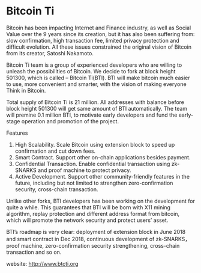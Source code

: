 # Bitcoin Ti
Bitcoin has been impacting Internet and Finance industry, as well as Social Value over the 9 years since its creation, but it has also been suffering from: slow confirmation, high transaction fee, limited privacy protection and difficult evolution. All these issues constrained the original vision of Bitcoin from its creator, Satoshi Nakamoto. 

Bitcoin Ti team is a group of experienced developers who are willing to unleash the possibilities of Bitcoin. We decide to fork at block height 501300, which is called – Bitcoin Ti(BTI). BTI will make bitcoin much easier to use, more convenient and smarter, with the vision of making everyone Think in Bitcoin.

Total supply of Bitcoin Ti is 21 million. All addresses with balance before block height 501300 will get same amount of BTI automatically. The team will premine 0.1 million BTI, to motivate early developers and fund the early-stage operation and promotion of the project.

Features

1.   High Scalability. Scale Bitcoin using extension block to speed up confirmation and cut down fees. 
2.   Smart Contract. Support other on-chain applications besides payment. 
3.   Confidential Transaction. Enable confidential transaction using zk-SNARKS and proof machine to protect privacy.
4.   Active Development. Support other community-friendly features in the future, including but not limited to strengthen zero-confirmation security, cross-chain transaction.

Unlike other forks, BTI developers has been working on the development for quite a while. This guarantees that BTI will be born with X11 mining algorithm, replay protection and different address format from bitcoin, which will promote the network security and protect users’ asset.

BTI’s roadmap is very clear: deployment of extension block in June 2018 and smart contract in Dec 2018, continuous development of zk-SNARKS，proof machine, zero-confirmation security strengthening, cross-chain transaction and so on. 

website: http://www.btcti.org
